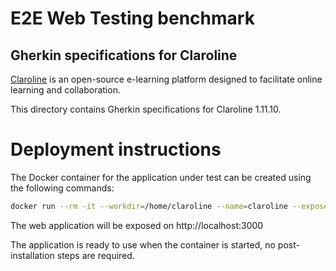 E2E Web Testing benchmark
=========================

Gherkin specifications for Claroline
----------------------

[Claroline](https://www.claroline.com/) is an open-source e-learning platform designed to facilitate online learning and collaboration.

This directory contains Gherkin specifications for Claroline 1.11.10.

# Deployment instructions
The Docker container for the application under test can be created using the following commands:

```bash
docker run --rm -it --workdir=/home/claroline --name=claroline --expose 80 --expose 3306 -p 3000:80 -p 3306:3306 --entrypoint ./run-services-docker.sh dockercontainervm/claroline:1.11.10 bash
```

The web application will be exposed on http://localhost:3000

The application is ready to use when the container is started, no post-installation steps are required.

